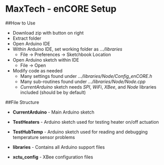 MaxTech - enCORE Setup
=======

##How to Use
* Download zip with button on right
* Extract folder
* Open Arduino IDE
* Within Arduino IDE, set working folder as *.../libraries*
  * File -> Preferences -> Sketchbook Location
* Open Arduino sketch within IDE
  * File -> Open
* Modify code as needed
  * Many settings found under *.../libraries/Node/Config_enCORE.h*
  * Many sub-routines found under *.../libraries/Node/Node.cpp*
  * *CurrentArduino* sketch needs *SPI*, *WiFi*, *XBee*, and *Node* libraries included (should be by default)
  
##File Structure
* **CurrentArduino** - Main Arduino sketch

* **TestHeaters** - Arduino sketch used for testing heater on/off actuation

* **TestHubTemp** - Arduino sketch used for reading and debugging temperature sensor problems

* **libraries** - Contains all Arduino support files

* **xctu_config** - XBee configuration files


